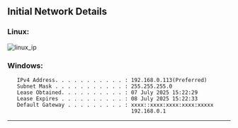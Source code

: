 ## Initial Network Details

### Linux: 

![linux_ip](../Screenshots/linux_initial_ip.png)

### Windows:
 
```
   IPv4 Address. . . . . . . . . . . : 192.168.0.113(Preferred)
   Subnet Mask . . . . . . . . . . . : 255.255.255.0
   Lease Obtained. . . . . . . . . . : 07 July 2025 15:22:29
   Lease Expires . . . . . . . . . . : 08 July 2025 15:22:33
   Default Gateway . . . . . . . . . : xxxx::xxxx:xxxx:xxxx:xxxxx
                                       192.168.0.1

```

----
